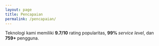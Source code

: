 ```yaml
---
layout: page
title: Pencapaian
permalink: /pencapaian/
---
```


<p>
                Teknologi kami memiliki <b>9.7/10</b> rating popularitas, <b>99% </b> <i>service level</i>, dan <b>759+ </b> pengguna.
            </p>